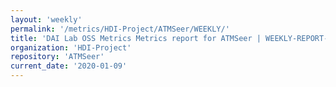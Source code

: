 ```yaml
---
layout: 'weekly'
permalink: '/metrics/HDI-Project/ATMSeer/WEEKLY/'
title: 'DAI Lab OSS Metrics Metrics report for ATMSeer | WEEKLY-REPORT-2020-01-09'
organization: 'HDI-Project'
repository: 'ATMSeer'
current_date: '2020-01-09'
---
```

